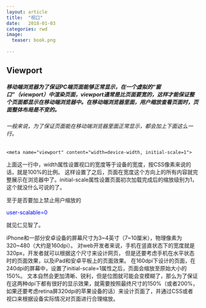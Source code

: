 ```yaml
---
layout: article
title:  "视口"
date:   2018-01-03 
categories: rwd
image:
  teaser: book.png
  
---
```




## Viewport


##### 移动端浏览器为了保证PC端页面能够正常显示，在一个虚拟的“窗口”（viewport）中渲染页面，viewport通常是比页面要宽的，这样才能保证整个页面都显示在移动端浏览器中。在移动端浏览器里面，用户缩放查看页面时，页面整体布局是不变的。

###### 一般来说，为了保证页面能在移动端浏览器里面正常显示，都会加上下面这么一行。

```
<meta name="viewport" content="width=device-width, initial-scale=1">
```

上面这一行中，width属性设置视口的宽度等于设备的宽度，按CSS像素来说的话，就是100%的比例。
这样设置了之后，页面在宽度这个方向上的所有内容就完整展示在浏览器中了。initial-scale属性设置页面初次加载完成后的缩放级别为1，这个就没什么可说的了。
<html>
    至于是否要加上禁止用户缩放的 <p style="color: blue;"> user-scalable=0 <p> 就见仁见智了。
<html>

iPhone和一部分安卓设备的屏幕尺寸为3~4英寸（7~10厘米），物理像素为320~480（大约是160dpi）。
对web开发者来说，手机在竖直状态下的宽度就是320px，开发者就可以根据这个尺寸来设计网页，
但是还要考虑手机在水平状态时的页面效果，以及iPad和安卓平板上的页面效果。
<meta name="viewport" content="width=device-width, initial-scale=1">
在160dpi下设计的页面，在240dpi的屏幕中，设置了initial-scale=1属性之后，页面会缩放至原始大小的150%。
文本自然会更加清晰、锐利，但是位图就可能会变模糊了，那么为了保证在这两种dpi下都有很好的显示效果，就需要按照最终尺寸的150%（或者200%，如果还要考虑retina屏320dpi的苹果设备的话）来设计页面了，并通过CSS或者视口来根据设备实际情况对页面进行合理缩放。
